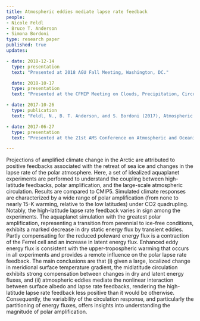 ```yaml
---
title: Atmospheric eddies mediate lapse rate feedback 
people:
- Nicole Feldl
- Bruce T. Anderson 
- Simona Bordoni
type: research paper
published: true
updates:

- date: 2018-12-14
  type: presentation
  text: "Presented at 2018 AGU Fall Meeting, Washington, DC."

  date: 2018-10-17
  type: presentation
  text: "Presented at the CFMIP Meeting on Clouds, Precipitation, Circulation, and Climate Sensitivity, Boulder, CO."

- date: 2017-10-26
  type: publication
  text: "Feldl, N., B. T. Anderson, and S. Bordoni (2017), Atmospheric eddies mediate lapse rate feedback and Arctic amplification, <i>Journal of Climate</i>, 30, 9213–9224, [doi:10.1175/JCLI-D-16-0706.1](https://doi.org/10.1175/JCLI-D-16-0706.1)." 

- date: 2017-06-27
  type: presentation
  text: "Presented at the 21st AMS Conference on Atmospheric and Oceanic Fluid Dynamics, Portland, OR."

---
```


Projections of amplified climate change in the Arctic are attributed to positive feedbacks associated with the retreat of sea ice and changes in the lapse rate of the polar atmosphere. Here, a set of idealized aquaplanet experiments are performed to understand the coupling between high-latitude feedbacks, polar amplification, and the large-scale atmospheric circulation. Results are compared to CMIP5. Simulated climate responses are characterized by a wide range of polar amplification (from none to nearly 15-K warming, relative to the low latitudes) under CO2 quadrupling. Notably, the high-latitude lapse rate feedback varies in sign among the experiments. The aquaplanet simulation with the greatest polar amplification, representing a transition from perennial to ice-free conditions, exhibits a marked decrease in dry static energy flux by transient eddies. Partly compensating for the reduced poleward energy flux is a contraction of the Ferrel cell and an increase in latent energy flux. Enhanced eddy energy flux is consistent with the upper-tropospheric warming that occurs in all experiments and provides a remote influence on the polar lapse rate feedback. The main conclusions are that (i) given a large, localized change in meridional surface temperature gradient, the midlatitude circulation exhibits strong compensation between changes in dry and latent energy fluxes, and (ii) atmospheric eddies mediate the nonlinear interaction between surface albedo and lapse rate feedbacks, rendering the high-latitude lapse rate feedback less positive than it would be otherwise. Consequently, the variability of the circulation response, and particularly the partitioning of energy fluxes, offers insights into understanding the magnitude of polar amplification.

